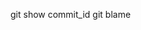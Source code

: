<!--
 * @Author: your name
 * @Date: 2020-11-27 08:28:04
 * @LastEditTime: 2020-11-27 08:28:37
 * @LastEditors: Please set LastEditors
 * @Description: In User Settings Edit
 * @FilePath: /note/git学习.md
-->

git show commit_id
git blame 